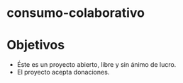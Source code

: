 consumo-colaborativo
====================

# Objetivos

- Éste es un proyecto abierto, libre y sin ánimo de lucro.
- El proyecto acepta donaciones.




